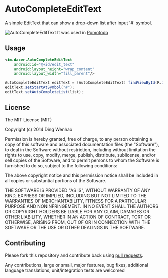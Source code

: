 # AutoCompleteEditText

A simple EditText that can show a drop-down list after input '#' symbol.

![AutoCompleteEditText](https://raw.github.com/dacer/AndroidCharts/master/preview.gif)
It was used in [Pomotodo](https://play.google.com/store/apps/details?id=com.pomotodo)

## Usage

```xml
<im.dacer.AutoCompleteEditText
    android:id="@+id/edit_text"
    android:layout_height="wrap_content"
    android:layout_width="fill_parent"/>
```

```java
AutoCompleteEditText editText = (AutoCompleteEditText) findViewById(R.id.edit_text);
editText.setStartAtSymbol("#");
editText.setAutoCompleteList(list);
```

## License

The MIT License (MIT)

Copyright (c) 2014 Ding Wenhao

Permission is hereby granted, free of charge, to any person obtaining a copy of
this software and associated documentation files (the "Software"), to deal in
the Software without restriction, including without limitation the rights to
use, copy, modify, merge, publish, distribute, sublicense, and/or sell copies of
the Software, and to permit persons to whom the Software is furnished to do so,
subject to the following conditions:

The above copyright notice and this permission notice shall be included in all
copies or substantial portions of the Software.

THE SOFTWARE IS PROVIDED "AS IS", WITHOUT WARRANTY OF ANY KIND, EXPRESS OR
IMPLIED, INCLUDING BUT NOT LIMITED TO THE WARRANTIES OF MERCHANTABILITY, FITNESS
FOR A PARTICULAR PURPOSE AND NONINFRINGEMENT. IN NO EVENT SHALL THE AUTHORS OR
COPYRIGHT HOLDERS BE LIABLE FOR ANY CLAIM, DAMAGES OR OTHER LIABILITY, WHETHER
IN AN ACTION OF CONTRACT, TORT OR OTHERWISE, ARISING FROM, OUT OF OR IN
CONNECTION WITH THE SOFTWARE OR THE USE OR OTHER DEALINGS IN THE SOFTWARE.


## Contributing

Please fork this repository and contribute back using
[pull requests](https://github.com/github/android/pulls).

Any contributions, large or small, major features, bug fixes, additional
language translations, unit/integration tests are welcomed